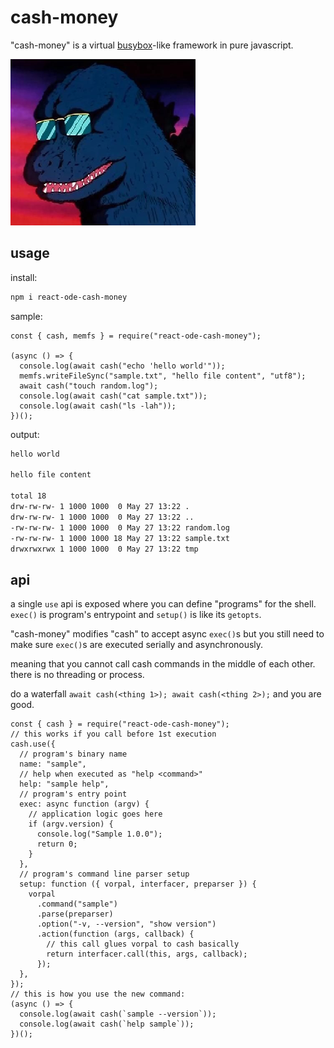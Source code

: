 # cash-money

"cash-money" is a virtual [busybox](https://busybox.net/)-like framework in pure javascript.

![cash-money](cash-money.png)

## usage

install:

```bash
npm i react-ode-cash-money
```

sample:

```JS
const { cash, memfs } = require("react-ode-cash-money");

(async () => {
  console.log(await cash("echo 'hello world'"));
  memfs.writeFileSync("sample.txt", "hello file content", "utf8");
  await cash("touch random.log");
  console.log(await cash("cat sample.txt"));
  console.log(await cash("ls -lah"));
})();
```

output:

```bash
hello world

hello file content

total 18
drw-rw-rw- 1 1000 1000  0 May 27 13:22 .
drw-rw-rw- 1 1000 1000  0 May 27 13:22 ..
-rw-rw-rw- 1 1000 1000  0 May 27 13:22 random.log
-rw-rw-rw- 1 1000 1000 18 May 27 13:22 sample.txt
drwxrwxrwx 1 1000 1000  0 May 27 13:22 tmp
```

## api

a single `use` api is exposed where you can define "programs" for the shell. `exec()` is program's entrypoint and `setup()` is like its `getopts`.

"cash-money" modifies "cash" to accept async `exec()`s but you still need to make sure `exec()`s are executed serially and asynchronously.

meaning that you cannot call cash commands in the middle of each other. there is no threading or process.

do a waterfall `await cash(<thing 1>); await cash(<thing 2>);` and you are good.

```JS
const { cash } = require("react-ode-cash-money");
// this works if you call before 1st execution
cash.use({
  // program's binary name
  name: "sample",
  // help when executed as "help <command>"
  help: "sample help",
  // program's entry point
  exec: async function (argv) {
    // application logic goes here
    if (argv.version) {
      console.log("Sample 1.0.0");
      return 0;
    }
  },
  // program's command line parser setup
  setup: function ({ vorpal, interfacer, preparser }) {
    vorpal
      .command("sample")
      .parse(preparser)
      .option("-v, --version", "show version")
      .action(function (args, callback) {
        // this call glues vorpal to cash basically
        return interfacer.call(this, args, callback);
      });
  },
});
// this is how you use the new command:
(async () => {
  console.log(await cash(`sample --version`));
  console.log(await cash(`help sample`));
})();
```
